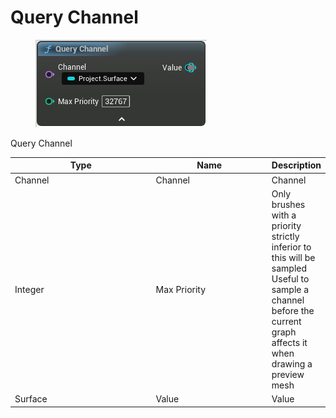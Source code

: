 # Query Channel

<div align="left" data-full-width="false">

<figure><img src="Query_Channel.png" alt=""><figcaption></figcaption></figure>

</div>

Query Channel

<table>
<thead><tr><th width="250">Type</th><th width="200">Name</th><th>Description</th></tr></thead>
<tbody>
<tr><td>Channel</td><td>Channel</td><td>Channel</td></tr>
<tr><td>Integer</td><td>Max Priority</td><td>Only brushes with a priority strictly inferior to this will be sampled
Useful to sample a channel before the current graph affects it when drawing a preview mesh</td></tr>
<tr><td>Surface</td><td>Value</td><td>Value</td></tr>
</tbody>
</table>